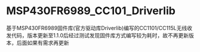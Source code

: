 # MSP430FR6989_CC101_Driverlib
基于MSP430FR6989固件库(官方驱动库Driverlib)编写的CC1101/CC115L无线收发代码，版本更新至1.1.0后经过测试发现固件库方式编写较为耗时，故不再更新版本，后面如果有需求再更新

